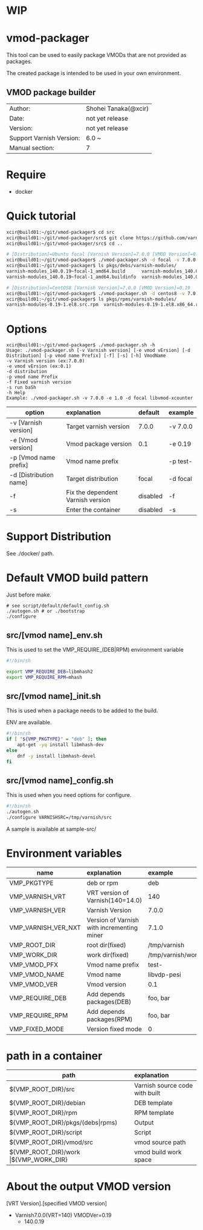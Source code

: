 # WIP

# vmod-packager

This tool can be used to easily package VMODs that are not provided as packages.

The created package is intended to be used in your own environment.

## VMOD package builder

| | |
|--|:--|
| Author:                   | Shohei Tanaka(@xcir) |
| Date:                     | not yet release |
| Version:                  | not yet release |
| Support Varnish Version:  | 6.0 ~|
| Manual section:           | 7 |

# Require

- docker

# Quick tutorial

```bash
xcir@build01:~/git/vmod-packager$ cd src
xcir@build01:~/git/vmod-packager/src$ git clone https://github.com/varnish/varnish-modules.git
xcir@build01:~/git/vmod-packager/src$ cd ..

# [Distribution]=Ubuntu focal [Varnish Version]=7.0.0 [VMOD Version]=0.19
xcir@build01:~/git/vmod-packager$ ./vmod-packager.sh -d focal -v 7.0.0 -e 0.19 varnish-modules
xcir@build01:~/git/vmod-packager$ ls pkgs/debs/varnish-modules/
varnish-modules_140.0.19~focal-1_amd64.build      varnish-modules_140.0.19~focal-1_amd64.changes  varnish-modules-dbgsym_140.0.19~focal-1_amd64.ddeb
varnish-modules_140.0.19~focal-1_amd64.buildinfo  varnish-modules_140.0.19~focal-1_amd64.deb

# [Distribution]=CentOS8 [Varnish Version]=7.0.0 [VMOD Version]=0.19
xcir@build01:~/git/vmod-packager$ ./vmod-packager.sh -d centos8 -v 7.0.0 -e 0.19 varnish-modules
xcir@build01:~/git/vmod-packager$ ls pkgs/rpms/varnish-modules/
varnish-modules-0.19-1.el8.src.rpm  varnish-modules-0.19-1.el8.x86_64.rpm
```

# Options

```
xcir@build01:~/git/vmod-packager$ ./vmod-packager.sh -h
Usage: ./vmod-packager.sh [-v Varnish version] [-e vmod vErsion] [-d Distribution] [-p vmod name Prefix] [-f] [-s] [-h] VmodName
-v Varnish version (ex:7.0.0)
-e vmod vErsion (ex:0.1)
-d distribution
-p vmod name Prefix
-f Fixed varnish version
-s run baSh
-h Help
Example: ./vmod-packager.sh -v 7.0.0 -e 1.0 -d focal libvmod-xcounter
```

| option | explanation | default | example |
|-|:-|:-|:-|
| -v [Varnish version]      | Target varnish version    | 7.0.0 | -v 7.0.0 |
| -e [Vmod version]         | Vmod package version      | 0.1 | -e 0.19 |
| -p [Vmod name prefix]     | Vmod name prefix          |  | -p test- |
| -d [Distribution name]    | Target distribution       | focal | -d focal |
| -f                        | Fix the dependent Varnish version | disabled | -f |
| -s                        | Enter the container       | disabled | -s |

# Support Distribution

See ./docker/ path.

# Default VMOD build pattern

Just before make.
```
# see script/default/default_config.sh
./autogen.sh # or ./bootstrap
./configure
```

## src/[vmod name]_env.sh

This is used to set the VMP_REQUIRE_(DEB|RPM) environment variable

```bash
#!/bin/sh

export VMP_REQUIRE_DEB=libmhash2
export VMP_REQUIRE_RPM=mhash
```

## src/[vmod name]_init.sh

This is used when a package needs to be added to the build.

ENV are available.

```bash
#!/bin/sh
if [ "${VMP_PKGTYPE}" = "deb" ]; then
    apt-get -yq install libmhash-dev
else
    dnf -y install libmhash-devel
fi
```

## src/[vmod name]_config.sh

This is used when you need options for configure.

```bash
#!/bin/sh
./autogen.sh
./configure VARNISHSRC=/tmp/varnish/src
```

A sample is available at sample-src/

# Environment variables

| name | explanation | example |
|-|:-|:-|
| VMP_PKGTYPE        | deb or rpm | deb |
| VMP_VARNISH_VRT    | VRT version of Varnish(140=14.0) | 140 |
| VMP_VARNISH_VER    | Varnish Version | 7.0.0 |
| VMP_VARNISH_VER_NXT| Version of Varnish with incrementing miner | 7.1.0 |
| VMP_ROOT_DIR       | root dir(fixed) | /tmp/varnish |
| VMP_WORK_DIR       | work dir(fixed) | /tmp/varnish/work |
| VMP_VMOD_PFX       | Vmod name prefix | test- |
| VMP_VMOD_NAME      | Vmod name | libvdp-pesi |
| VMP_VMOD_VER       | Vmod version | 0.1 |
| VMP_REQUIRE_DEB    | Add depends packages(DEB) | foo, bar |
| VMP_REQUIRE_RPM    | Add depends packages(RPM) | foo, bar |
| VMP_FIXED_MODE     | Version fixed mode | 0 |

# path in a container
|path|explanation|
|-|:-|
|${VMP_ROOT_DIR}/src    | Varnish source code with built |
|${VMP_ROOT_DIR}/debian | DEB template |
|${VMP_ROOT_DIR}/rpm    | RPM template |
|${VMP_ROOT_DIR}/pkgs/(debs\|rpms) | Output |
|${VMP_ROOT_DIR}/script | Script |
|${VMP_ROOT_DIR}/vmod/src   | vmod source path |
|${VMP_ROOT_DIR}/work \|\${VMP_WORK_DIR}   | vmod build work space |

# About the output VMOD version

[VRT Version].[specified VMOD version]

- Varnish7.0.0(VRT=140) VMODVer=0.19
  - 140.0.19

